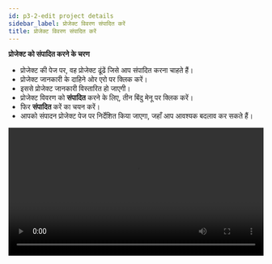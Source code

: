 ```yaml
---
id: p3-2-edit project details
sidebar_label: प्रोजेक्ट विवरण संपादित करें
title: प्रोजेक्ट विवरण संपादित करें
---
```


**प्रोजेक्ट को संपादित करने के चरण**

- प्रोजेक्ट की पेज पर, वह प्रोजेक्ट ढूंढें जिसे आप संपादित करना चाहते हैं।
- प्रोजेक्ट जानकारी के दाहिने ओर एरो पर क्लिक करें।
- इससे प्रोजेक्ट जानकारी विस्तारित हो जाएगी।
- प्रोजेक्ट विवरण को **संपादित** करने के लिए, तीन बिंदु मेनू पर क्लिक करें।
- फिर **संपादित** करें का चयन करें।
- आपको संपादन प्रोजेक्ट पेज पर निर्देशित किया जाएगा, जहाँ आप आवश्यक बदलाव कर सकते हैं।

<video controls src="/0.5.5/en-editing-project.mov" width="100%" type="video/mov"/>


पिछले निर्देशों का पालना करने से, आपको ऐप के **प्रोजेक्ट संपादित करें** पृष्ठ पर पहुँचाया जाएगा।
**प्रोजेक्ट संपादित करें** स्क्रीन पर एक और दिलचस्प सुविधा है, जो **उन्नत सेटिंग्स** कहलाती है।
